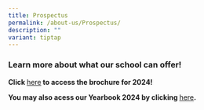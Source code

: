 ```yaml
---
title: Prospectus
permalink: /about-us/Prospectus/
description: ""
variant: tiptap
---
```

<h3>Learn more about what our school can offer!</h3>
<p><strong>Click </strong><a href="https://drive.google.com/file/d/1bGDTtnFrtUGoCrYA9V04fZaO099Lg0NA/view?usp=sharing" rel="noopener nofollow" target="_blank">here</a><strong> to access the brochure for 2024!</strong>
</p>
<p></p>
<p><strong>You may also acess our Yearbook 2024 by clicking </strong><a href="https://go.gov.sg/lvss-yearbook-2024" rel="noopener nofollow" target="_blank">here</a><strong>.</strong>
</p>